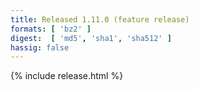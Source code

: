 ```yaml
---
title: Released 1.11.0 (feature release)
formats: [ 'bz2' ]
digest:  [ 'md5', 'sha1', 'sha512' ]
hassig: false
---
```

{% include release.html %}
